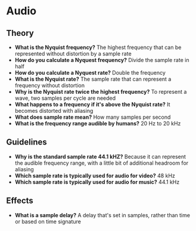 # Audio

## Theory

- **What is the Nyquist frequency?** The highest frequency that can be represented without distortion by a sample rate
- **How do you calculate a Nyquest frequency?** Divide the sample rate in half
- **How do you calculate a Nyquest rate?** Double the frequency
- **What is the Nyquist rate?** The sample rate that can represent a frequency without distortion
- **Why is the Nyquist rate twice the highest frequency?** To represent a wave, two samples per cycle are needed
- **What happens to a frequency if it's above the Nyquist rate?** It becomes distorted with aliasing
- **What does sample rate mean?** How many samples per second
- **What is the frequency range audible by humans?** 20 Hz to 20 kHz

## Guidelines

- **Why is the standard sample rate 44.1 kHZ?** Because it can represent the audible frequency range, with a little bit of additional headroom for aliasing
- **Which sample rate is typically used for audio for video?** 48 kHz
- **Which sample rate is typically used for audio for music?** 44.1 kHz

## Effects

- **What is a sample delay?** A delay that's set in samples, rather than time or based on time signature

